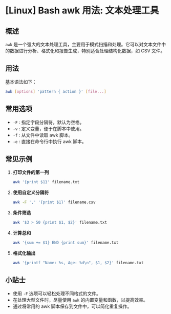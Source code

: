 # [Linux] Bash awk 用法: 文本处理工具

## 概述
`awk` 是一个强大的文本处理工具，主要用于模式扫描和处理。它可以对文本文件中的数据进行分析、格式化和报告生成，特别适合处理结构化数据，如 CSV 文件。

## 用法
基本语法如下：
```bash
awk [options] 'pattern { action }' [file...]
```

## 常用选项
- `-F` : 指定字段分隔符，默认为空格。
- `-v` : 定义变量，便于在脚本中使用。
- `-f` : 从文件中读取 awk 脚本。
- `-e` : 直接在命令行中执行 awk 脚本。

## 常见示例
1. **打印文件的第一列**
   ```bash
   awk '{print $1}' filename.txt
   ```

2. **使用自定义分隔符**
   ```bash
   awk -F ',' '{print $1}' filename.csv
   ```

3. **条件筛选**
   ```bash
   awk '$3 > 50 {print $1, $2}' filename.txt
   ```

4. **计算总和**
   ```bash
   awk '{sum += $1} END {print sum}' filename.txt
   ```

5. **格式化输出**
   ```bash
   awk '{printf "Name: %s, Age: %d\n", $1, $2}' filename.txt
   ```

## 小贴士
- 使用 `-F` 选项可以轻松处理不同格式的文件。
- 在处理大型文件时，尽量使用 `awk` 的内置变量和函数，以提高效率。
- 通过将常用的 awk 脚本保存到文件中，可以简化重复操作。